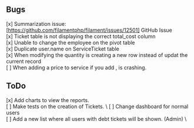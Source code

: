 ## Bugs

[x] Summarization issue: [https://github.com/filamentphp/filament/issues/12501] GitHub Issue \
[x] Ticket table is not displaying the correct total_cost column \
[x] Unable to change the employee on the pivot table \
[x] Duplicate user.name on ServiceTicket table \
[x] When modifying the quantity is creating a new row instead of updat the current record \
[ ] When adding a price to service if you add , is crashing. 


## ToDo
[x] Add charts to view the reports. \
[ ] Make tests on the creation of Tickets. \ 
[ ] Change dashboard for normal users \
[ ] Add a new list where all users with debt tickets will be shown. (Admin) \

